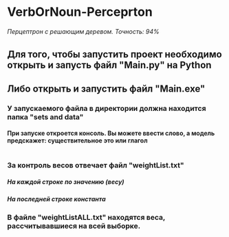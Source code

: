 # VerbOrNoun-Perceprton
###### Перцептрон с решающим деревом. Точность: 94%

## Для того, чтобы запустить проект необходимо открыть и запусть файл "Main.py" на Python
## Либо открыть и запустить файл "Main.exe"

### У запускаемого файла в директории должна находится папка "sets and data"
#### При запуске откроется консоль. Вы можете ввести слово, а модель предскажет: существительное это или глагол 

#


### За контроль весов отвечает файл "weightList.txt"
##### На каждой строке по значению (весу)
##### На последней строке константа

### В файле "weightListALL.txt" находятся веса, рассчитывавшиеся на всей выборке.
